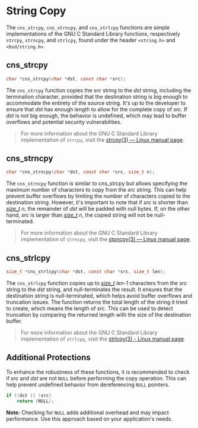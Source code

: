 # String Copy

The `cns_strcpy`, `cns_strncpy`, and `cns_strlcpy` functions are simple implementations of the GNU C Standard Library functions, respectively `strcpy`, `strncpy`, and `strlcpy`, found under the header `<string.h>` and `<bsd/string.h>`.

## cns_strcpy

```c
char *cns_strcpy(char *dst, const char *src);
```

The `cns_strcpy` function copies the *src* string to the *dst* string, including the termination character, provided that the destination string is big enough to accommodate the entirety of the source string. It's up to the developer to ensure that *dst* has enough length to allow for the complete copy of *src*. If *dst* is not big enough, the behavior is undefined, which may lead to buffer overflows and potential security vulnerabilities.

> For more information about the GNU C Standard Library implementation of `strcpy`, visit the [strcpy(3) — Linux manual page](https://www.man7.org/linux/man-pages/man3/strcpy.3.html).

## cns_strncpy

```c
char *cns_strncpy(char *dst, const char *src, size_t n);
```

The `cns_strncpy` function is similar to cns_strcpy but allows specifying the maximum number of characters to copy from the *src* string. This can help prevent buffer overflows by limiting the number of characters copied to the destination string. However, it's important to note that if *src* is shorter than [*size_t*](https://github.com/codenamesiriil/C_REF-Wiki/wiki/size_t) *n*, the remainder of *dst* will be padded with null bytes. If, on the other hand, *src* is larger than [*size_t*](https://github.com/codenamesiriil/C_REF-Wiki/wiki/size_t) *n*, the copied string will not be null-terminated.

> For more information about the GNU C Standard Library implementation of `strncpy`, visit the [stpncpy(3) — Linux manual page](https://www.man7.org/linux/man-pages/man3/strncpy.3.html).

## cns_strlcpy

```c
size_t *cns_strlcpy(char *dst, const char *src, size_t len);
```

The `cns_strlcpy` function copies up to [*size_t*](https://github.com/codenamesiriil/C_REF-Wiki/wiki/size_t) *len-1* characters from the *src* string to the *dst* string, and null-terminates the result. It ensures that the destination string is null-terminated, which helps avoid buffer overflows and truncation issues. The function returns the total length of the string it tried to create, which means the length of *src*. This can be used to detect truncation by comparing the returned length with the size of the destination buffer.

> For more information about the GNU C Standard Library implementation of `strlcpy`, visit the [strlcpy(3) - Linux manual page](https://linux.die.net/man/3/strlcpy).

## Additional Protections

To enhance the robustness of these functions, it is recommended to check if *src* and *dst* are not `NULL` before performing the copy operation. This can help prevent undefined behavior from dereferencing `NULL` pointers.

```c
if (!dst || !src)
    return (NULL);
```

**Note:** Checking for `NULL` adds additional overhead and may impact performance. Use this approach based on your application's needs.
